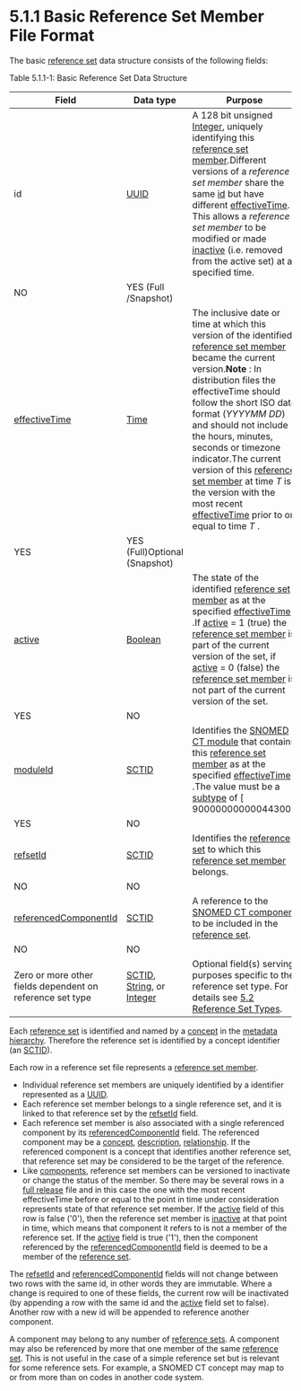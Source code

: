 # 5.1.1 Basic Reference Set Member File Format

The basic [reference set](https://confluence.ihtsdotools.org/display/DOCGLOSS/reference+set "Glossary link: reference set") data structure consists of the following fields: 

Table 5.1.1-1: Basic Reference Set Data Structure

**Field**| **Data type**| **Purpose**| **[Mutable](https://confluence.ihtsdotools.org/display/DOCGLOSS/Mutable "Glossary link: Mutable")**| **Part of Primary Key**  
---|---|---|---|---  
id| [UUID](https://confluence.ihtsdotools.org/display/DOCRELFMT/UUID+\(data+type\) "Reference term: UUID \(\(data type\)\)")| A 128 bit unsigned [Integer](https://confluence.ihtsdotools.org/display/DOCRELFMT/Integer+\(data+type\) "Reference term: Integer \(\(data type\)\)"), uniquely identifying this [reference set member](https://confluence.ihtsdotools.org/display/DOCGLOSS/reference+set+member "Glossary link: reference set member").Different versions of a _reference set member_ share the same [id](https://confluence.ihtsdotools.org/display/DOCRELFMT/id+\(field\) "Reference term: id \(\(field\)\)") but have different [effectiveTime](https://confluence.ihtsdotools.org/display/DOCRELFMT/effectiveTime+\(field\) "Reference term: effectiveTime \(\(field\)\)"). This allows a _reference set member_ to be modified or made [inactive](https://confluence.ihtsdotools.org/display/DOCRELFMT/inactive+\(field\) "Reference term: inactive \(field\)") (i.e. removed from the active set) at a specified time.   
| NO| YES (Full /Snapshot)  
[effectiveTime](https://confluence.ihtsdotools.org/display/DOCRELFMT/effectiveTime+\(field\) "Reference term: effectiveTime \(\(field\)\)")| [Time](https://confluence.ihtsdotools.org/display/DOCRELFMT/Time+\(data+type\) "Reference term: Time \(\(data type\)\)")| The inclusive date or time at which this version of the identified [reference set member](https://confluence.ihtsdotools.org/display/DOCGLOSS/reference+set+member "Glossary link: reference set member") became the current version.**Note** : In distribution files the effectiveTime should follow the short ISO date format (_YYYYMM _DD__) and should not include the hours, minutes, seconds or timezone indicator.The current version of this [reference set member](https://confluence.ihtsdotools.org/display/DOCGLOSS/reference+set+member "Glossary link: reference set member") at time _T_ is the version with the most recent [effectiveTime](https://confluence.ihtsdotools.org/display/DOCRELFMT/effectiveTime+\(field\) "Reference term: effectiveTime \(\(field\)\)") prior to or equal to time _T_ .   
| YES| YES (Full)Optional (Snapshot)   
[active](https://confluence.ihtsdotools.org/display/DOCRELFMT/active+\(field\) "Reference term: active \(\(field\)\)")| [Boolean](https://confluence.ihtsdotools.org/display/DOCRELFMT/Boolean+\(data+type\) "Reference term: Boolean \(\(data type\)\)")| The state of the identified [reference set member](https://confluence.ihtsdotools.org/display/DOCGLOSS/reference+set+member "Glossary link: reference set member") as at the specified [effectiveTime](https://confluence.ihtsdotools.org/display/DOCRELFMT/effectiveTime+\(field\) "Reference term: effectiveTime \(\(field\)\)") .If [active](https://confluence.ihtsdotools.org/display/DOCRELFMT/active+\(field\) "Reference term: active \(\(field\)\)") = 1 (true) the [reference set member](https://confluence.ihtsdotools.org/display/DOCGLOSS/reference+set+member "Glossary link: reference set member") is part of the current version of the set, if [active](https://confluence.ihtsdotools.org/display/DOCRELFMT/active+\(field\) "Reference term: active \(\(field\)\)") = 0 (false) the [reference set member](https://confluence.ihtsdotools.org/display/DOCGLOSS/reference+set+member "Glossary link: reference set member") is not part of the current version of the set.   
| YES| NO  
[moduleId](https://confluence.ihtsdotools.org/display/DOCRELFMT/moduleId+\(field\) "Reference term: moduleId \(\(field\)\)")| [SCTID](https://confluence.ihtsdotools.org/display/DOCRELFMT/SCTID+\(data+type\) "Reference term: SCTID \(\(data type\)\)")| Identifies the [SNOMED CT module](https://confluence.ihtsdotools.org/display/DOCGLOSS/SNOMED+CT+module "Glossary link: SNOMED CT module") that contains this [reference set member](https://confluence.ihtsdotools.org/display/DOCGLOSS/reference+set+member "Glossary link: reference set member") as at the specified [effectiveTime](https://confluence.ihtsdotools.org/display/DOCRELFMT/effectiveTime+\(field\) "Reference term: effectiveTime \(\(field\)\)") .The value must be a [subtype](https://confluence.ihtsdotools.org/display/DOCGLOSS/subtype "Glossary link: subtype") of [ 900000000000443000 | Module (core metadata concept)|](http://snomed.info/id/900000000000443000 "900000000000443000 | Module \(core metadata concept\) |") within the metadata [hierarchy](https://confluence.ihtsdotools.org/display/DOCGLOSS/hierarchy "Glossary link: hierarchy").   
| YES| NO  
[refsetId](https://confluence.ihtsdotools.org/display/DOCRELFMT/refsetId+\(field\) "Reference term: refsetId \(\(field\)\)")| [SCTID](https://confluence.ihtsdotools.org/display/DOCRELFMT/SCTID+\(data+type\) "Reference term: SCTID \(\(data type\)\)")| Identifies the [reference set](https://confluence.ihtsdotools.org/display/DOCGLOSS/reference+set "Glossary link: reference set") to which this [reference set member](https://confluence.ihtsdotools.org/display/DOCGLOSS/reference+set+member "Glossary link: reference set member") belongs.   
| NO| NO  
[referencedComponentId](https://confluence.ihtsdotools.org/display/DOCRELFMT/referencedComponentId+\(field\) "Reference term: referencedComponentId \(\(field\)\)")| [SCTID](https://confluence.ihtsdotools.org/display/DOCRELFMT/SCTID+\(data+type\) "Reference term: SCTID \(\(data type\)\)")| A reference to the [SNOMED CT component](https://confluence.ihtsdotools.org/display/DOCGLOSS/SNOMED+CT+component "Glossary link: SNOMED CT component") to be included in the [reference set](https://confluence.ihtsdotools.org/display/DOCGLOSS/reference+set "Glossary link: reference set").   
| NO| NO  
Zero or more other fields dependent on reference set type| [SCTID](https://confluence.ihtsdotools.org/display/DOCRELFMT/SCTID+\(data+type\) "Reference term: SCTID \(\(data type\)\)"), [String](https://confluence.ihtsdotools.org/display/DOCRELFMT/String+\(data+type\) "Reference term: String \(\(data type\)\)"), or [Integer](https://confluence.ihtsdotools.org/display/WIPRELFMT/Integer+\(data+type\))| Optional field(s) serving purposes specific to the reference set type. For details see [5.2 Reference Set Types](https://confluence.ihtsdotools.org/display/WIPRELFMT/5.2+Reference+Set+Types).| YES| NO  
  
Each [reference set](https://confluence.ihtsdotools.org/display/DOCGLOSS/reference+set "Glossary link: reference set") is identified and named by a [concept](https://confluence.ihtsdotools.org/display/DOCGLOSS/concept "Glossary link: concept") in the [metadata hierarchy](5.1.4-Metadata-Supporting-Reference-Sets_33490080.html). Therefore the reference set is identified by a concept identifier (an [SCTID](https://confluence.ihtsdotools.org/display/DOCRELFMT/SCTID+\(data+type\) "Reference term: SCTID \(data type\)")). 

Each row in a reference set file represents a [reference set member](https://confluence.ihtsdotools.org/display/DOCGLOSS/reference+set+member "Glossary link: reference set member"). 

  * Individual reference set members are uniquely identified by a identifier represented as a [UUID](https://confluence.ihtsdotools.org/display/DOCRELFMT/UUID+\(data+type\) "Reference term: UUID \(\(data type\)\)"). 
  * Each reference set member belongs to a single reference set, and it is linked to that reference set by the [refsetId](https://confluence.ihtsdotools.org/display/DOCRELFMT/refsetId+\(field\) "Reference term: refsetId \(field\)") field. 
  * Each reference set member is also associated with a single referenced component by its [referencedComponentId](https://confluence.ihtsdotools.org/display/DOCRELFMT/referencedComponentId+\(field\) "Reference term: referencedComponentId \(\(field\)\)") field. The referenced component may be a [concept](https://confluence.ihtsdotools.org/display/DOCGLOSS/concept "Glossary link: concept"), [description](https://confluence.ihtsdotools.org/display/DOCGLOSS/description "Glossary link: description"), [relationship](https://confluence.ihtsdotools.org/display/DOCGLOSS/relationship "Glossary link: relationship"). If the referenced component is a concept that identifies another reference set, that reference set may be considered to be the target of the reference. 
  * Like [components](https://confluence.ihtsdotools.org/display/DOCGLOSS/component "Glossary link: components"), reference set members can be versioned to inactivate or change the status of the member. So there may be several rows in a [full release](https://confluence.ihtsdotools.org/display/DOCGLOSS/full+release "Glossary link: full release") file and in this case the one with the most recent effectiveTime before or equal to the point in time under consideration represents state of that reference set member. If the [active](https://confluence.ihtsdotools.org/display/DOCGLOSS/active "Glossary link: active") field of this row is false ('0'), then the reference set member is [inactive](https://confluence.ihtsdotools.org/display/DOCGLOSS/inactive "Glossary link: inactive") at that point in time, which means that component it refers to is not a member of the reference set. If the [active](https://confluence.ihtsdotools.org/display/DOCGLOSS/active "Glossary link: active") field is true ('1'), then the component referenced by the [referencedComponentId](https://confluence.ihtsdotools.org/display/DOCRELFMT/referencedComponentId+\(field\) "Reference term: referencedComponentId \(\(field\)\)") field is deemed to be a member of the [reference set](https://confluence.ihtsdotools.org/display/DOCGLOSS/reference+set "Glossary link: reference set"). 

The [refsetId](https://confluence.ihtsdotools.org/display/DOCRELFMT/refsetId+\(field\) "Reference term: refsetId \(\(field\)\)") and [referencedComponentId](https://confluence.ihtsdotools.org/display/DOCRELFMT/referencedComponentId+\(field\) "Reference term: referencedComponentId \(\(field\)\)") fields will not change between two rows with the same id, in other words they are immutable. Where a change is required to one of these fields, the current row will be inactivated (by appending a row with the same id and the [active](https://confluence.ihtsdotools.org/display/DOCGLOSS/active "Glossary link: active") field set to false). Another row with a new id will be appended to reference another component. 

A component may belong to any number of [reference sets](https://confluence.ihtsdotools.org/display/DOCGLOSS/reference+set "Glossary link: reference sets"). A component may also be referenced by more that one member of the same [reference set](https://confluence.ihtsdotools.org/display/DOCGLOSS/reference+set "Glossary link: reference set"). This is not useful in the case of a simple reference set but is relevant for some reference sets. For example, a SNOMED CT concept may map to or from more than on codes in another code system. 
